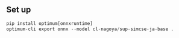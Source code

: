 ## Set up

```py
pip install optimum[onnxruntime]
optimum-cli export onnx --model cl-nagoya/sup-simcse-ja-base .
```

